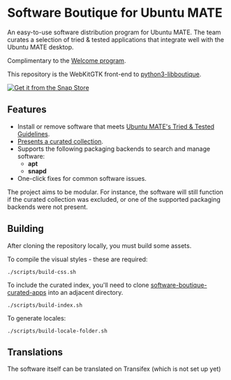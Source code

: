 # Software Boutique for Ubuntu MATE

An easy-to-use software distribution program for Ubuntu MATE. The team curates
a selection of tried & tested applications that integrate well with the Ubuntu
MATE desktop.

Complimentary to the [Welcome program](https://github.com/ubuntu-mate/ubuntu-mate-welcome).

This repository is the WebKitGTK front-end to [python3-libboutique](https://github.com/ubuntu-mate/python3-libboutique).

[![Get it from the Snap Store](https://snapcraft.io/static/images/badges/en/snap-store-black.svg)](https://snapcraft.io/software-boutique)


## Features

* Install or remove software that meets [Ubuntu MATE's Tried & Tested Guidelines](https://ubuntu-mate.org/get-involved/guidelines/).
* [Presents a curated collection](https://github.com/ubuntu-mate/software-boutique-curated-apps).
* Supports the following packaging backends to search and manage software:
  * **apt**
  * **snapd**
* One-click fixes for common software issues.

The project aims to be modular. For instance, the software will still function if
the curated collection was excluded, or one of the supported packaging backends were not present.


## Building

After cloning the repository locally, you must build some assets.

To compile the visual styles - these are required:

    ./scripts/build-css.sh

To include the curated index, you'll need to clone
[software-boutique-curated-apps](https://github.com/ubuntu-mate/software-boutique-curated-apps)
into an adjacent directory.

    ./scripts/build-index.sh

To generate locales:

    ./scripts/build-locale-folder.sh


## Translations

The software itself can be translated on Transifex (which is not set up yet)
